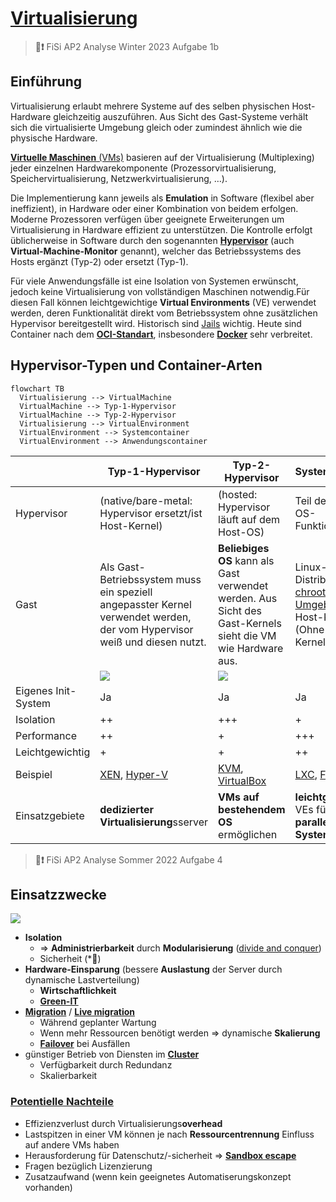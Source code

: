 # [Virtualisierung](https://de.wikipedia.org/wiki/Virtualisierung_(Informatik))

> **📝❗** FiSi AP2 Analyse Winter 2023 Aufgabe 1b

<!-- toc -->


## Einführung

Virtualisierung erlaubt mehrere Systeme auf des selben physischen Host-Hardware gleichzeitig auszuführen. Aus Sicht des Gast-Systeme verhält sich die virtualisierte Umgebung gleich oder zumindest ähnlich wie die physische Hardware.

[**Virtuelle Maschinen** (VMs)](https://de.wikipedia.org/wiki/Virtuelle_Maschine) basieren auf der Virtualisierung (Multiplexing) jeder einzelnen Hardwarekomponente (Prozessorvirtualisierung, Speichervirtualisierung, Netzwerkvirtualisierung, …).

Die Implementierung kann jeweils als **Emulation** in Software (flexibel aber ineffizient), in Hardware oder einer Kombination von beidem erfolgen.
Moderne Prozessoren verfügen über geeignete Erweiterungen um Virtualisierung in Hardware effizient zu unterstützen. Die Kontrolle erfolgt üblicherweise in Software durch den sogenannten 
[**Hypervisor**](https://de.wikipedia.org/wiki/Hypervisor) (auch **Virtual-Machine-Monitor** genannt), welcher das Betriebssystems des Hosts ergänzt (Typ-2) oder ersetzt (Typ-1).

Für viele Anwendungsfälle ist eine Isolation von Systemen erwünscht, jedoch keine Virtualisierung von vollständigen Maschinen notwendig.Für diesen Fall können leichtgewichtige **Virtual Environments** (VE) verwendet werden, deren Funktionalität direkt vom Betriebssystem ohne zusätzlichen Hypervisor bereitgestellt wird. Historisch sind [Jails](https://en.wikipedia.org/wiki/FreeBSD_jail) wichtig. Heute sind Container nach dem [**OCI-Standart**](https://de.wikipedia.org/wiki/Open_Container_Initiative), insbesondere [**Docker**](https://de.wikipedia.org/wiki/Docker_(Software)) sehr verbreitet.


## Hypervisor-Typen und Container-Arten

```mermaid
flowchart TB
  Virtualisierung --> VirtualMachine
  VirtualMachine --> Typ-1-Hypervisor
  VirtualMachine --> Typ-2-Hypervisor
  Virtualisierung --> VirtualEnvironment
  VirtualEnvironment --> Systemcontainer
  VirtualEnvironment --> Anwendungscontainer
```

|           | Typ-1-Hypervisor | Typ-2-Hypervisor | Systemcontainer | Anwendungscontainer |
| --------- | ---------------- | ---------------- | --------------- | ------------------- |
| Hypervisor | (native/bare-metal: Hypervisor ersetzt/ist Host-Kernel) | (hosted: Hypervisor läuft auf dem Host-OS) | Teil der Host-OS-Funktionalität | Host-OS + Container-Dienst |
| Gast      | Als Gast-Betriebssystem muss ein speziell angepasster Kernel verwendet werden, der vom Hypervisor weiß und diesen nutzt. | **Beliebiges OS** kann als Gast verwendet werden. Aus Sicht des Gast-Kernels sieht die VM wie Hardware aus. | Linux-Distribution in [chroot-Umgebung](https://de.wikipedia.org/wiki/Chroot) auf Host-Kernel (Ohne Gast-Kernel) | einzelne isolierte Anwendung |
| | ![](https://upload.wikimedia.org/wikipedia/commons/5/53/VMM-Type1.JPG) | ![](https://upload.wikimedia.org/wikipedia/commons/1/1a/VMM-Type2.JPG) | | |
| Eigenes Init-System | Ja     | Ja               | Ja              | Nein                |   
| Isolation | ++               | +++              | +               | +                   |
| Performance | ++             | +                | +++             | +++                 |
| Leichtgewichtig | +          | +                | ++              | +++                 |   
| Beispiel  | [XEN](https://de.wikipedia.org/wiki/Xen), [Hyper-V](https://de.wikipedia.org/wiki/Hyper-V) | [KVM](https://de.wikipedia.org/wiki/Kernel-based_Virtual_Machine), [VirtualBox](https://de.wikipedia.org/wiki/VirtualBox) | [LXC](https://de.wikipedia.org/wiki/LXC), [FreeBSDjail](https://en.wikipedia.org/wiki/FreeBSD_jail) | [Docker](https://de.wikipedia.org/wiki/Docker_(Software)), [Podman](https://en.wikipedia.org/wiki/Podman) |
| Einsatzgebiete | **dedizierter Virtualisierung**sserver | **VMs auf bestehendem OS** ermöglichen | **leichtgewichtige** VEs für viele **parallele Linux-Systeme** | leichtgewichtige VEs für **isolierte Anwendungen** |

> **📝❗** FiSi AP2 Analyse Sommer 2022 Aufgabe 4


## Einsatzzwecke

[![](https://technofaq.org/wp-content/uploads/2015/06/virtualization.jpg)](https://technofaq.org/posts/2015/06/reasons-why-switching-to-virtualization-is-easy-and-effective/)

* **Isolation**
  * => **Administrierbarkeit** durch **Modularisierung** ([divide and conquer](https://de.wikipedia.org/wiki/Teile-und-herrsche-Verfahren))
  * Sicherheit (*💬)
* **Hardware-Einsparung** (bessere **Auslastung** der Server durch dynamische Lastverteilung)
  * **Wirtschaftlichkeit**
  * [**Green-IT**](https://de.wikipedia.org/wiki/Green_IT)
* [**Migration**](https://en.wikipedia.org/wiki/Migration_(virtualization)) / [**Live migration**](https://en.wikipedia.org/wiki/Live_migration)
  * Während geplanter Wartung
  * Wenn mehr Ressourcen benötigt werden => dynamische **Skalierung**
  * [**Failover**](https://de.wikipedia.org/wiki/Failover) bei Ausfällen
* günstiger Betrieb von Diensten im [**Cluster**](https://de.wikipedia.org/wiki/Rechnerverbund)
  * Verfügbarkeit durch Redundanz
  * Skalierbarkeit

### [Potentielle Nachteile](https://de.wikipedia.org/wiki/Virtuelle_Maschine#Vor-_und_Nachteile_des_Einsatzes_systembasierter_virtueller_Maschinen)

* Effizienzverlust durch Virtualisierungs**overhead**
* Lastspitzen in einer VM können je nach **Ressourcentrennung** Einfluss auf andere VMs haben
* Herausforderung für Datenschutz/-sicherheit => [**Sandbox escape**](https://en.wikipedia.org/wiki/Virtual_machine_escape)
* Fragen bezüglich Lizenzierung
* Zusatzaufwand (wenn kein geeignetes Automatiserungskonzept vorhanden)
